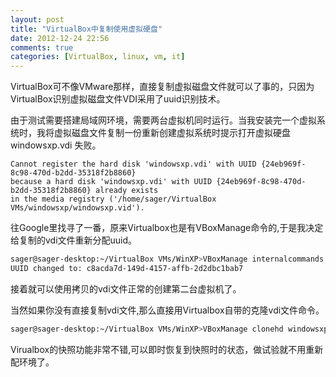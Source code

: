 ```yaml
---
layout: post
title: "VirtualBox中复制使用虚拟硬盘"
date: 2012-12-24 22:56
comments: true
categories: [VirtualBox, linux, vm, it] 
---
```

VirtualBox可不像VMware那样，直接复制虚拟磁盘文件就可以了事的，只因为VirtualBox识别虚拟磁盘文件VDI采用了uuid识别技术。

由于测试需要搭建局域网环境，需要两台虚拟机同时运行。当我安装完一个虚拟系统时，我将虚拟磁盘文件复制一份重新创建虚拟系统时提示打开虚拟硬盘 windowsxp.vdi 失败。
    
    Cannot register the hard disk 'windowsxp.vdi' with UUID {24eb969f-8c98-470d-b2dd-35318f2b8860} 
    because a hard disk 'windowsxp.vdi' with UUID {24eb969f-8c98-470d-b2dd-35318f2b8860} already exists 
    in the media registry ('/home/sager/VirtualBox VMs/windowsxp/windowsxp.vid').

往Google里找寻了一番，原来Virtualbox也是有VBoxManage命令的,于是我决定给复制的vdi文件重新分配uuid。
<!-- more -->
```bash 重新分配uuid
sager@sager-desktop:~/VirtualBox VMs/WinXP>VBoxManage internalcommands sethduuid windowsxp.vdi 
UUID changed to: c8acda7d-149d-4157-affb-2d2dbc1bab7
```
接着就可以使用拷贝的vdi文件正常的创建第二台虚拟机了。

当然如果你没有直接复制vdi文件,那么直接用Virtualbox自带的克隆vdi文件命令。
```bash 自带克隆vdi文件
sager@sager-desktop:~/VirtualBox VMs/WinXP>VBoxManage clonehd windowsxp.vdi winxp.clone.vdi
```

Virualbox的快照功能非常不错,可以即时恢复到快照时的状态，做试验就不用重新配环境了。
